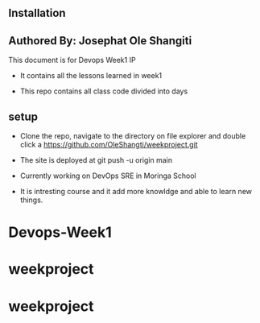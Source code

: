 ## Installation

## Authored By: Josephat Ole Shangiti

   This document is for Devops Week1 IP

- It contains all the lessons learned in week1

- This repo contains all class code divided into days

## setup

- Clone the repo, navigate to the directory on file explorer and double click a <https://github.com/OleShangti/weekproject.git>

- The site is deployed at git push -u origin main

- Currently working on DevOps SRE in Moringa School

- It is intresting course and it add more knowldge and able to learn new things.

# Devops-Week1

# weekproject

# weekproject
